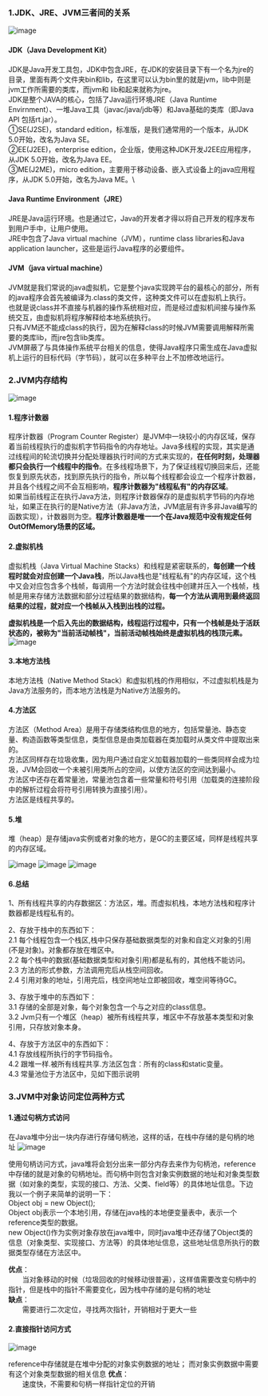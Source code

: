 ### 1.JDK、JRE、JVM三者间的关系

![image](img/jdkjvmjre.jpg)

#### JDK（Java Development Kit）
JDK是Java开发工具包，JDK中包含JRE，在JDK的安装目录下有一个名为jre的目录，里面有两个文件夹bin和lib，在这里可以认为bin里的就是jvm，lib中则是jvm工作所需要的类库，而jvm和 lib和起来就称为jre。\
JDK是整个JAVA的核心，包括了Java运行环境JRE（Java Runtime Envirnment）、一堆Java工具（javac/java/jdb等）和Java基础的类库（即Java API 包括rt.jar）。\
①SE(J2SE)，standard edition，标准版，是我们通常用的一个版本，从JDK 5.0开始，改名为Java SE。\
②EE(J2EE)，enterprise edition，企业版，使用这种JDK开发J2EE应用程序，从JDK 5.0开始，改名为Java EE。\
③ME(J2ME)，micro edition，主要用于移动设备、嵌入式设备上的java应用程序，从JDK 5.0开始，改名为Java ME。\

#### Java Runtime Environment（JRE）
JRE是Java运行环境。也是通过它，Java的开发者才得以将自己开发的程序发布到用户手中，让用户使用。\
JRE中包含了Java virtual machine（JVM），runtime class libraries和Java application launcher，这些是运行Java程序的必要组件。

#### JVM（java virtual machine）
JVM就是我们常说的java虚拟机，它是整个java实现跨平台的最核心的部分，所有的java程序会首先被编译为.class的类文件，这种类文件可以在虚拟机上执行。\
也就是说class并不直接与机器的操作系统相对应，而是经过虚拟机间接与操作系统交互，由虚拟机将程序解释给本地系统执行。\
只有JVM还不能成class的执行，因为在解释class的时候JVM需要调用解释所需要的类库lib，而jre包含lib类库。\
JVM屏蔽了与具体操作系统平台相关的信息，使得Java程序只需生成在Java虚拟机上运行的目标代码（字节码），就可以在多种平台上不加修改地运行。

### 2.JVM内存结构
![image](img/jvmjiegou.jpg)

#### 1.程序计数器
     
程序计数器（Program Counter Register）是JVM中一块较小的内存区域，保存着当前线程执行的虚拟机字节码指令的内存地址。Java多线程的实现，其实是通过线程间的轮流切换并分配处理器执行时间的方式来实现的，**在任何时刻，处理器都只会执行一个线程中的指令**。在多线程场景下，为了保证线程切换回来后，还能恢复到原先状态，找到原先执行的指令，所以每个线程都会设立一个程序计数器，并且各个线程之间不会互相影响，**程序计数器为"线程私有"的内存区域**。    
如果当前线程正在执行Java方法，则程序计数器保存的是虚拟机字节码的内存地址，如果正在执行的是Native方法（非Java方法，JVM底层有许多非Java编写的函数实现），计数器则为空。**程序计数器是唯一一个在Java规范中没有规定任何OutOfMemory场景的区域。**

#### 2.虚拟机栈
虚拟机栈（Java Virtual Machine Stacks）和线程是紧密联系的，**每创建一个线程时就会对应创建一个Java栈**，所以Java栈也是"线程私有"的内存区域，这个栈中又会对应包含多个栈帧，每调用一个方法时就会往栈中创建并压入一个栈帧，栈帧是用来存储方法数据和部分过程结果的数据结构，**每一个方法从调用到最终返回结果的过程，就对应一个栈帧从入栈到出栈的过程。**

**虚拟机栈是一个后入先出的数据结构，线程运行过程中，只有一个栈帧是处于活跃状态的，被称为"当前活动帧栈"，当前活动帧栈始终是虚拟机栈的栈顶元素。**
![image](img/stack.png)

#### 3.本地方法栈
本地方法栈（Native Method Stack）和虚拟机栈的作用相似，不过虚拟机栈是为Java方法服务的，而本地方法栈是为Native方法服务的。

#### 4.方法区
       
方法区（Method Area）是用于存储类结构信息的地方，包括常量池、静态变量、构造函数等类型信息，类型信息是由类加载器在类加载时从类文件中提取出来的。\
方法区同样存在垃圾收集，因为用户通过自定义加载器加载的一些类同样会成为垃圾，JVM会回收一个未被引用类所占的空间，以使方法区的空间达到最小。\
方法区中还存在着常量池，常量池包含着一些常量和符号引用（加载类的连接阶段中的解析过程会将符号引用转换为直接引用）。\
方法区是线程共享的。

#### 5.堆
堆（heap）是存储java实例或者对象的地方，是GC的主要区域，同样是线程共享的内存区域。







![image](img/jvm_case_1.png)
![image](img/jvm_case_2.png)
![image](img/jvmdata.png)

#### 6.总结

1、所有线程共享的内存数据区：方法区，堆。而虚拟机栈，本地方法栈和程序计数器都是线程私有的。

2、存放于栈中的东西如下：\
2.1 每个线程包含一个栈区,栈中只保存基础数据类型的对象和自定义对象的引用(不是对象)。对象都存放在堆区中。\
2.2 每个栈中的数据(基础数据类型和对象引用)都是私有的，其他栈不能访问。\
2.3 方法的形式参数，方法调用完后从栈空间回收。\
2.4 引用对象的地址，引用完后，栈空间地址立即被回收，堆空间等待GC。

3、存放于堆中的东西如下：\
3.1 存储的全部是对象，每个对象包含一个与之对应的class信息。\
3.2 Jvm只有一个堆区（heap）被所有线程共享，堆区中不存放基本类型和对象引用，只存放对象本身。

4、存放于方法区中的东西如下：\
4.1 存放线程所执行的字节码指令。\
4.2 跟堆一样.被所有线程共享.方法区包含：所有的class和static变量。\
4.3 常量池位于方法区中，见如下图示说明

### 3.JVM中对象访问定位两种方式
#### 1.通过句柄方式访问
在Java堆中分出一块内存进行存储句柄池，这样的话，在栈中存储的是句柄的地址
![image](img/jvm_handle.png)

使用句柄访问方式，java堆将会划分出来一部分内存去来作为句柄池，reference中存储的就是对象的句柄地址。而句柄中则包含对象实例数据的地址和对象类型数据（如对象的类型，实现的接口、方法、父类、field等）的具体地址信息。下边我以一个例子来简单的说明一下：\
Object obj = new Object();\
Object obj表示一个本地引用，存储在java栈的本地便变量表中，表示一个reference类型的数据。\
new Object()作为实例对象存放在java堆中，同时java堆中还存储了Object类的信息（对象类型、实现接口、方法等）的具体地址信息，这些地址信息所执行的数据类型存储在方法区中。

**优点**：\
　　当对象移动的时候（垃圾回收的时候移动很普遍），这样值需要改变句柄中的指针，但是栈中的指针不需要变化，因为栈中存储的是句柄的地址\
**缺点**：\
　　需要进行二次定位，寻找两次指针，开销相对于更大一些

#### 2.直接指针访问方式

![image](img/jvm_pointer.png)

reference中存储就是在堆中分配的对象实例数据的地址；
而对象实例数据中需要有这个对象类型数据的相关信息
**优点**：\
　　速度快，不需要和句柄一样指针定位的开销